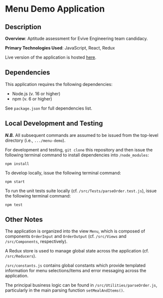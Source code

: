 # Menu Demo Application

## Description

**Overview**: Aptitude assessment for Evive Engineering team candidacy.

**Primary Technologies Used**: JavaScript, React, Redux

Live version of the application is hosted [here](https://flourishing-sunflower-1e0124.netlify.app/).

## Dependencies

This application requires the following dependencies:
* Node.js (v. 16 or higher)
* npm (v. 6 or higher)

See `package.json` for full dependencies list.

## Local Development and Testing

***N.B.*** All subsequent commands are assumed to be issued from the top-level directory (i.e., `.../menu-demo`).

For development and testing, `git clone` this repository and then issue the following terminal command to install dependencies into `/node_modules`:
```
npm install
```

To develop locally, issue the following terminal command:
```
npm start
```

To run the unit tests suite locally (cf. `/src/Tests/parseOrder.test.js`), issue the following terminal command:
```
npm test
```

## Other Notes

The application is organized into the view `Menu`, which is composed of components `OrderInput` and `OrderOutput` (cf. `/src/Views` and `/src/Components`, respectively).

A Redux store is used to manage global state across the application (cf. `/src/Reducers`).

`/src/constants.js` contains global constants which provide templated information for menu selections/items and error messaging across the application.

The principal business logic can be found in `/src/Utilities/parseOrder.js`, particularly in the main parsing function `setMealAndItems()`.
